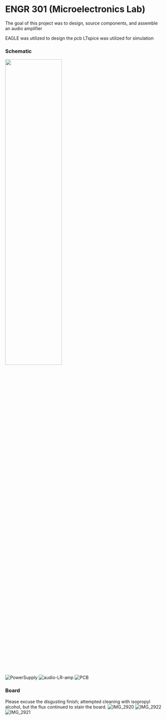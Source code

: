 # ENGR 301 (Microelectronics Lab) 

The goal of this project was to design, source components, and assemble an audio amplifier

EAGLE was utilized to design the pcb
LTspice was utilized for simulation

### Schematic
<img src="https://github.com/KipperNugget/Audio_Amplifier/assets/54484042/8726b3aa-f56c-4fce-8a45-dcf757118a27" width="60%" height="50%">

![PowerSupply]() 
![audio-LR-amp](https://github.com/KipperNugget/Audio_Amplifier/assets/54484042/8726b3aa-f56c-4fce-8a45-dcf757118a27)
![PCB](https://github.com/KipperNugget/Audio_Amplifier/assets/54484042/ba8cc3fe-4ed6-450b-8a00-0219206d0f66)
### Board
Please excuse the disgusting finish; attempted cleaning with isopropyl alcohol, but the flux continued to stain the board.
![IMG_2920](https://github.com/KipperNugget/Audio_Amplifier/assets/54484042/257b156e-0b73-4c21-8ecd-88db59cea7d4)
![IMG_2922](https://github.com/KipperNugget/Audio_Amplifier/assets/54484042/3fb3a464-57b8-464c-9c1c-6a1611d8f788)
![IMG_2921](https://github.com/KipperNugget/Audio_Amplifier/assets/54484042/c50bd386-3237-4fb4-8db0-ca8637bce713)
